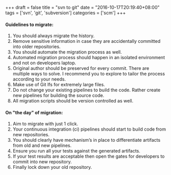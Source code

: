 +++
draft = false
title = "svn to git"
date = "2016-10-17T20:19:40+08:00"
tags = ['svn', 'git', 'subversion']
categories = ['scm']
+++

#### Guidelines to migrate:

1. You should always migrate the history.
2. Remove sensitive information in case they are accidentally committed into older repositories.
3. You should automate the migration process as well.
4. Automated migration process should happen in an isolated environment and not on developers laptop.
5. Original author should be preserved for every commit. There are multiple ways to solve. I recommend you to explore to tailor the process according to your needs.
6. Make use of Git lfs for extremely large files.
7. Do not change your existing pipelines to build the code. Rather create new pipelines for building the source code.
8. All migration scripts should be version controlled as well.

#### On "the day" of migration:

1. Aim to migrate with just 1 click.
2. Your continuous integration (ci) pipelines should start to build code from new repositories.
3. You should clearly have mechanism’s in place to differentiate artifacts from old and new pipelines.
4. Ensure you run all your tests against the generated artifacts.
5. If your test results are acceptable then open the gates for developers to commit into new repository.
6. Finally lock down your old repository.
